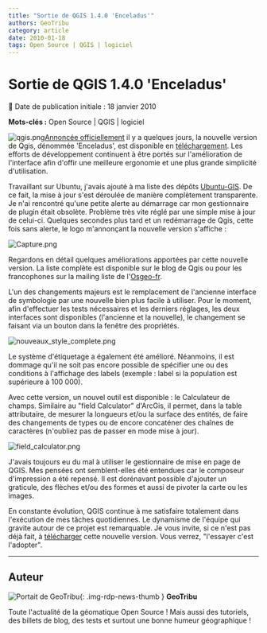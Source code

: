 ```yaml
---
title: "Sortie de QGIS 1.4.0 'Enceladus'"
authors: GeoTribu
category: article
date: 2010-01-18
tags: Open Source | QGIS | logiciel
---
```


# Sortie de QGIS 1.4.0 'Enceladus'


:calendar: Date de publication initiale : 18 janvier 2010

**Mots-clés :** Open Source | QGIS | logiciel


![qgis.png](https://cdn.geotribu.fr/img/logos-icones/logiciels_librairies/qgis.png)[Annoncée officiellement](http://blog.qgis.org/node/142) il y a quelques jours, la nouvelle version de Qgis, dénommée 'Enceladus', est disponible en [téléchargement](http://download.qgis.org/). Les efforts de développement continuent à être portés sur l'amélioration de l'interface afin d'offir une meilleure ergonomie et une plus grande simplicité d'utilisation.

Travaillant sur Ubuntu, j'avais ajouté à ma liste des dépôts [Ubuntu-GIS](https://launchpad.net/~ubuntugis/+archive/ubuntugis-unstable). De ce fait, la mise à jour s'est déroulée de manière complètement transparente. Je n'ai rencontré qu'une petite alerte au démarrage car mon gestionnaire de plugin était obsolète. Problème très vite réglé par une simple mise à jour de celui-ci. Quelques secondes plus tard et un redémarrage de Qgis, cette fois sans alerte, le logo m'annonçant la nouvelle version s'affiche :

![Capture.png](/sites/default/files/Tuto/img/qgis/Capture.png)

Regardons en détail quelques améliorations apportées par cette nouvelle version. La liste complète est disponible sur le blog de Qgis ou pour les francophones sur la mailing liste de l'[Osgeo-fr](http://n2.nabble.com/Sortie-de-QGIS-1-4-td4285964.html#a4285964).

L'un des changements majeurs est le remplacement de l'ancienne interface de symbologie par une nouvelle bien plus facile à utiliser. Pour le moment, afin d'effectuer les tests nécessaires et les derniers réglages, les deux interfaces sont disponibles (l'ancienne et la nouvelle), le changement se faisant via un bouton dans la fenêtre des propriétés.

![nouveaux_style_complete.png](/sites/default/files/Tuto/img/qgis/nouveaux_style_complete.png)

Le système d'étiquetage a également été amélioré. Néanmoins, il est dommage qu'il ne soit pas encore possible de spécifier une ou des conditions à l'affichage des labels (exemple : label si la population est supérieure à 100 000).

Avec cette version, un nouvel outil est disponible : le Calculateur de champs. Similaire au "field Calculator" d'ArcGis, il permet, dans la table attributaire, de mesurer la longueurs et/ou la surface des entités, de faire des changements de types ou de encore concaténer des chaînes de caractères (n'oubliez pas de passer en mode mise à jour).

![field_calculator.png](/sites/default/files/Tuto/img/qgis/field_calculator.png)

J'avais toujours eu du mal à utiliser le gestionnaire de mise en page de QGIS. Mes pensées ont semblent-elles été entendues car le composeur d'impression a été repensé. Il est dorénavant possible d'ajouter un graticule, des flèches et/ou des formes et aussi de pivoter la carte ou les images.

En constante évolution, QGIS continue à me satisfaire totalement dans l'exécution de mes tâches quotidiennes. Le dynamisme de l'équipe qui gravite autour de ce projet est remarquable. Je vous invite, si ce n'est pas déjà fait, à [télécharger](http://download.qgis.org/) cette nouvelle version. Vous verrez, "l'essayer c'est l'adopter".



----

## Auteur

![Portait de GeoTribu](https://cdn.geotribu.fr/images/internal/charte/geotribu\_logo\_64x64.png){: .img-rdp-news-thumb }
**GeoTribu**

Toute l'actualité de la géomatique Open Source ! Mais aussi des tutoriels, des billets de blog, des tests et surtout une bonne humeur géographique !
